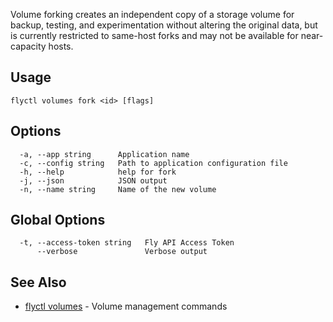 Volume forking creates an independent copy of a storage volume for backup, testing, and experimentation without altering the original data,
but is currently restricted to same-host forks and may not be available for near-capacity hosts.

## Usage
~~~
flyctl volumes fork <id> [flags]
~~~

## Options

~~~
  -a, --app string      Application name
  -c, --config string   Path to application configuration file
  -h, --help            help for fork
  -j, --json            JSON output
  -n, --name string     Name of the new volume
~~~

## Global Options

~~~
  -t, --access-token string   Fly API Access Token
      --verbose               Verbose output
~~~

## See Also

* [flyctl volumes](/docs/flyctl/volumes/)	 - Volume management commands

